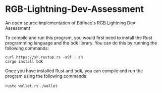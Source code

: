 # RGB-Lightning-Dev-Assessment
An open source implementation of Bitfinex's RGB Lightning Dev Assessment

To compile and run this program, you would first need to install the Rust programming language and the bdk library. 
You can do this by running the following commands:

`curl https://sh.rustup.rs -sSf | sh`\
`cargo install bdk`

Once you have installed Rust and bdk, you can compile and run the program using the following commands:
 
`rustc wallet.rs`
`./wallet`
